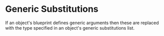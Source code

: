 # Generic Substitutions

If an object's blueprint defines generic arguments then these are replaced with the
type specified in an object's generic substitutions list.
